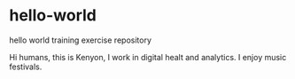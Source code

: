 # hello-world
hello world training exercise repository 

Hi humans, this is Kenyon, I work in digital healt and analytics.
I enjoy music festivals.
